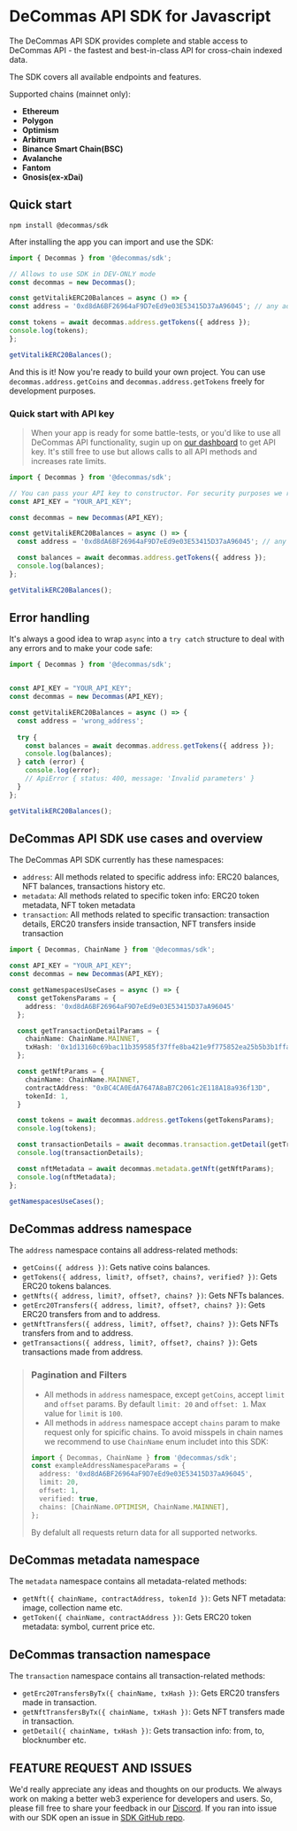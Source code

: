 # DeCommas API SDK for Javascript

The DeCommas API SDK provides complete and stable access to DeCommas API - the fastest and best-in-class API for cross-chain indexed data.

The SDK covers all available endpoints and features.

Supported chains (mainnet only):

- **Ethereum**
- **Polygon**
- **Optimism**
- **Arbitrum**
- **Binance Smart Chain(BSC)**
- **Avalanche**
- **Fantom**
- **Gnosis(ex-xDai)**

## Quick start

```
npm install @decommas/sdk
```

After installing the app you can import and use the SDK:

```ts
import { Decommas } from '@decommas/sdk';

// Allows to use SDK in DEV-ONLY mode
const decommas = new Decommas();

const getVitalikERC20Balances = async () => {
const address = '0xd8dA6BF26964aF9D7eEd9e03E53415D37aA96045'; // any address

const tokens = await decommas.address.getTokens({ address });
console.log(tokens);
};

getVitalikERC20Balances();
```
And this is it! Now you're ready to build your own project. You can use `decommas.address.getCoins` and `decommas.address.getTokens` freely for development purposes.

### Quick start with API key
> When your app is ready for some battle-tests, or you'd like to use all DeCommas API functionality, sugin up on [our dashboard](https://dashboard.decommas.io/) to get API key. It's still free to use but allows calls to all API methods and increases rate limits.


```ts
import { Decommas } from '@decommas/sdk';

// You can pass your API key to constructor. For security purposes we recommend store API key as environment variable
const API_KEY = "YOUR_API_KEY";

const decommas = new Decommas(API_KEY);

const getVitalikERC20Balances = async () => {
  const address = '0xd8dA6BF26964aF9D7eEd9e03E53415D37aA96045'; // any address

  const balances = await decommas.address.getTokens({ address });
  console.log(balances);
};

getVitalikERC20Balances();
```

## Error handling
It's always a good idea to wrap `async` into a `try catch` structure to deal with any errors and to make your code safe:

```ts
import { Decommas } from '@decommas/sdk';


const API_KEY = "YOUR_API_KEY";
const decommas = new Decommas(API_KEY);

const getVitalikERC20Balances = async () => {
  const address = 'wrong_address';
  
  try {
    const balances = await decommas.address.getTokens({ address });
    console.log(balances);
  } catch (error) {
    console.log(error);
    // ApiError { status: 400, message: 'Invalid parameters' }
  }
};

getVitalikERC20Balances();
```


## DeCommas API SDK use cases and overview

The DeCommas API SDK currently has these namespaces:

- `address`: All methods related to specific address info: ERC20 balances, NFT balances, transactions history etc.
- `metadata`: All methods related to specific token info: ERC20 token metadata, NFT token metadata
- `transaction`: All methods related to specific transaction: transaction details, ERC20 transfers inside transaction, NFT transfers inside transaction

```ts
import { Decommas, ChainName } from '@decommas/sdk';

const API_KEY = "YOUR_API_KEY";
const decommas = new Decommas(API_KEY);

const getNamespacesUseCases = async () => {
  const getTokensParams = {
    address: '0xd8dA6BF26964aF9D7eEd9e03E53415D37aA96045'
  };

  const getTransactionDetailParams = {
    chainName: ChainName.MAINNET,
    txHash: '0x1d13160c69bac11b359585f37ffe8ba421e9f775852ea25b5b3b1ffab1f217de'
  };

  const getNftParams = {
    chainName: ChainName.MAINNET,
    contractAddress: "0xBC4CA0EdA7647A8aB7C2061c2E118A18a936f13D",
    tokenId: 1,
  }

  const tokens = await decommas.address.getTokens(getTokensParams);
  console.log(tokens);

  const transactionDetails = await decommas.transaction.getDetail(getTransactionDetailParams);
  console.log(transactionDetails);

  const nftMetadata = await decommas.metadata.getNft(getNftParams);
  console.log(nftMetadata);
};

getNamespacesUseCases();
```

## DeCommas address namespace

The `address` namespace contains all address-related methods:

- `getCoins({ address })`: Gets native coins balances.
- `getTokens({ address, limit?, offset?, chains?, verified? })`: Gets ERC20 tokens balances.
- `getNfts({ address, limit?, offset?, chains? })`: Gets NFTs balances.
- `getErc20Transfers({ address, limit?, offset?, chains? })`: Gets ERC20 transfers from and to address.
- `getNftTransfers({ address, limit?, offset?, chains? })`: Gets NFTs transfers from and to address.
- `getTransactions({ address, limit?, offset?, chains? })`: Gets transactions made from address.

> ### Pagination and Filters
> - All methods in `address` namespace, except `getCoins`, accept `limit` and `offset` params. By default `limit: 20` and `offset: 1`. Max value for `limit` is `100`.
> - All methods in `address` namespace accept `chains` param to make request only for spicific chains. To avoid misspels in chain names we recommend to use `ChainName` enum includet into this SDK:
> ```ts
> import { Decommas, ChainName } from '@decommas/sdk';
> const exampleAddressNamespaceParams = {
>   address: '0xd8dA6BF26964aF9D7eEd9e03E53415D37aA96045',
>   limit: 20,
>   offset: 1,
>   verified: true,
>   chains: [ChainName.OPTIMISM, ChainName.MAINNET],
> };
>```
> By defalult all requests return data for all supported networks.

## DeCommas metadata namespace

The `metadata` namespace contains all metadata-related methods:

- `getNft({ chainName, contractAddress, tokenId })`: Gets NFT metadata: image, collection name etc.
- `getToken({ chainName, contractAddress })`: Gets ERC20 token metadata: symbol, current price etc.

## DeCommas transaction namespace

The `transaction` namespace contains all transaction-related methods:

- `getErc20TransfersByTx({ chainName, txHash })`: Gets ERC20 transfers made in transaction.
- `getNftTransfersByTx({ chainName, txHash })`: Gets NFT transfers made in transaction.
- `getDetail({ chainName, txHash })`: Gets transaction info: from, to, blocknumber etc.

## **FEATURE REQUEST AND ISSUES**
We'd really appreciate any ideas and thoughts on our products. We always work on making a better web3 experience for developers and users. So, please fill free to share your feedback in our [Discord](https://discord.gg/N8zTPRepsv).
If you ran into issue with our SDK open an issue in [SDK GitHub repo](https://github.com/decommas/decommas-sdk/issues).
